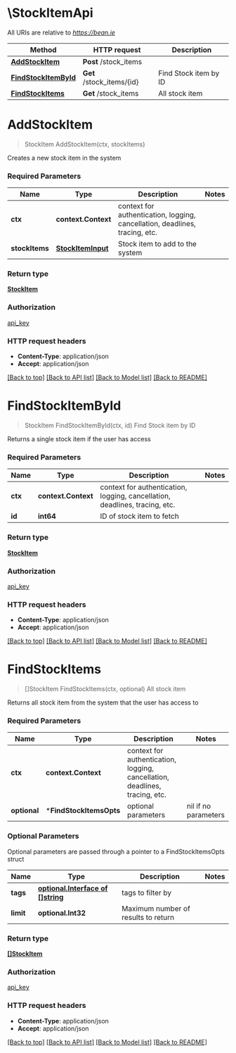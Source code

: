 # \StockItemApi

All URIs are relative to *https://bean.ie*

Method | HTTP request | Description
------------- | ------------- | -------------
[**AddStockItem**](StockItemApi.md#AddStockItem) | **Post** /stock_items | 
[**FindStockItemById**](StockItemApi.md#FindStockItemById) | **Get** /stock_items/{id} | Find Stock item by ID
[**FindStockItems**](StockItemApi.md#FindStockItems) | **Get** /stock_items | All stock item


# **AddStockItem**
> StockItem AddStockItem(ctx, stockItems)


Creates a new stock item in the system

### Required Parameters

Name | Type | Description  | Notes
------------- | ------------- | ------------- | -------------
 **ctx** | **context.Context** | context for authentication, logging, cancellation, deadlines, tracing, etc.
  **stockItems** | [**StockItemInput**](StockItemInput.md)| Stock item to add to the system | 

### Return type

[**StockItem**](StockItem.md)

### Authorization

[api_key](../README.md#api_key)

### HTTP request headers

 - **Content-Type**: application/json
 - **Accept**: application/json

[[Back to top]](#) [[Back to API list]](../README.md#documentation-for-api-endpoints) [[Back to Model list]](../README.md#documentation-for-models) [[Back to README]](../README.md)

# **FindStockItemById**
> StockItem FindStockItemById(ctx, id)
Find Stock item by ID

Returns a single stock item if the user has access

### Required Parameters

Name | Type | Description  | Notes
------------- | ------------- | ------------- | -------------
 **ctx** | **context.Context** | context for authentication, logging, cancellation, deadlines, tracing, etc.
  **id** | **int64**| ID of stock item to fetch | 

### Return type

[**StockItem**](StockItem.md)

### Authorization

[api_key](../README.md#api_key)

### HTTP request headers

 - **Content-Type**: application/json
 - **Accept**: application/json

[[Back to top]](#) [[Back to API list]](../README.md#documentation-for-api-endpoints) [[Back to Model list]](../README.md#documentation-for-models) [[Back to README]](../README.md)

# **FindStockItems**
> []StockItem FindStockItems(ctx, optional)
All stock item

Returns all stock item from the system that the user has access to

### Required Parameters

Name | Type | Description  | Notes
------------- | ------------- | ------------- | -------------
 **ctx** | **context.Context** | context for authentication, logging, cancellation, deadlines, tracing, etc.
 **optional** | ***FindStockItemsOpts** | optional parameters | nil if no parameters

### Optional Parameters
Optional parameters are passed through a pointer to a FindStockItemsOpts struct

Name | Type | Description  | Notes
------------- | ------------- | ------------- | -------------
 **tags** | [**optional.Interface of []string**](string.md)| tags to filter by | 
 **limit** | **optional.Int32**| Maximum number of results to return | 

### Return type

[**[]StockItem**](StockItem.md)

### Authorization

[api_key](../README.md#api_key)

### HTTP request headers

 - **Content-Type**: application/json
 - **Accept**: application/json

[[Back to top]](#) [[Back to API list]](../README.md#documentation-for-api-endpoints) [[Back to Model list]](../README.md#documentation-for-models) [[Back to README]](../README.md)

